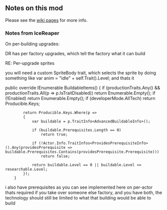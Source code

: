 ## Notes on this mod

Please see the [wiki pages](https://github.com/drogoganor/DarkReign/wiki) for more info.

### Notes from IceReaper

On per-building upgrades:

DR has per factory upgrades, which tell the factory what it can build

RE: Per-upgrade sprites

you will need a custom SpriteBody trait, which selects the sprite by doing something like
var anim = "idle" + self.Trait<Researchable>().Level;
and thats it

public override IEnumerable<ActorInfo> BuildableItems()
        {
            if (productionTraits.Any() && productionTraits.All(p => p.IsTraitDisabled))
                return Enumerable.Empty<ActorInfo>();
            if (!Enabled)
                return Enumerable.Empty<ActorInfo>();
            if (developerMode.AllTech)
                return Producible.Keys;

            return Producible.Keys.Where(p =>
            {
                var buildable = p.TraitInfo<AdvancedBuildableInfo>();

                if (buildable.Prerequisites.Length == 0)
                    return true;

                if (!Actor.Info.TraitInfos<ProvidesPrerequisiteInfo>().Any(providesPrerequisite => buildable.Prerequisites.Contains(providesPrerequisite.Prerequisite)))
                    return false;

                return buildable.Level == 0 || buildable.Level <= researchable.Level;
            });
        }

i also have prerequisites as you can see implemented here on per-actor
thats required if you take over someone else factory, and you have both, the technology should still be limited to what that building would be able to build